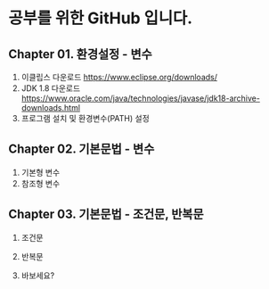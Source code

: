 # 공부를 위한 GitHub 입니다.

## Chapter 01. 환경설정 - 변수
1. 이클립스 다운로드 <https://www.eclipse.org/downloads/> 
2. JDK 1.8 다운로드 <https://www.oracle.com/java/technologies/javase/jdk18-archive-downloads.html>
3. 프로그램 설치 및 환경변수(PATH) 설정

## Chapter 02. 기본문법 - 변수
1. 기본형 변수
2. 참조형 변수

## Chapter 03. 기본문법 - 조건문, 반복문
1. 조건문
2. 반복문

3. 바보세요?
